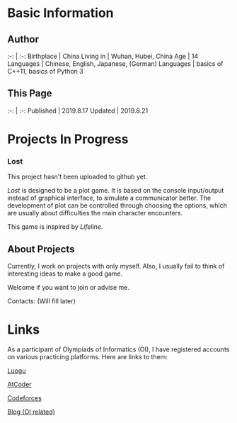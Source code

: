 # Basic Information
## Author
:-:        | :-:
Birthplace | China
Living in  | Wuhan, Hubei, China
Age        | 14
Languages  | Chinese, English, Japanese, (German)
Languages  | basics of C++11, basics of Python 3

## This Page
:-:        | :-:
Published  | 2019.8.17
Updated    | 2019.8.21

# Projects In Progress
### Lost
  This project hasn't been uploaded to github yet.
  
  *Lost* is designed to be a plot game. It is based on the console input/output instead of graphical interface, to simulate a communicator better. The development of plot can be controlled through choosing the options, which are usually about difficulties the main character encounters.
  
  This game is inspired by *Lifeline*.

## About Projects
Currently, I work on projects with only myself. Also, I usually fail to think of interesting ideas to make a good game.

Welcome if you want to join or advise me.

Contacts: (Will fill later)

# Links
As a participant of Olympiads of Informatics (OI), I have registered accounts on various practicing platforms. Here are links to them:

[Luogu](https://www.luogu.org/space/show?uid=64757)

[AtCoder](https://atcoder.jp/users/AdUhTkJm)

[Codeforces](http://codeforces.com/profile/AdUhTkJm)

[Blog (OI related)](https://www.luogu.org/blog/user64757)
